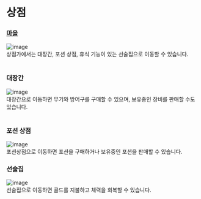 # 상점
### [마을](https://github.com/xoxohoon01/Team-5_Text-RPG/blob/main/TOWN.md)</br>
![image](https://github.com/user-attachments/assets/59ef8600-6f9f-499d-adeb-5a3c3185d435)</br>
상점가에서는 대장간, 포션 상점, 휴식 기능이 있는 선술집으로 이동할 수 있습니다.</br></br>

### 대장간
![image](https://github.com/user-attachments/assets/d573c6f1-40eb-4fd8-a799-0cc44cd45ec3)</br>
대장간으로 이동하면 무기와 방어구를 구매할 수 있으며, 보유중인 장비를 판매할 수도 있습니다.</br></br>

### 포션 상점
![image](https://github.com/user-attachments/assets/311e0fec-5027-4c97-b8ad-88a381fe2a2d)</br>
포션상점으로 이동하면 포션을 구매하거나 보유중인 포션을 판매할 수 있습니다.

### 선술집
![image](https://github.com/user-attachments/assets/87515280-0fe6-4ea5-a183-9ae9c8819e39)</br>
선술집으로 이동하면 골드를 지불하고 체력을 회복할 수 있습니다.

